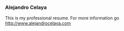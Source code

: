 ### Alejandro Celaya

This is my professional resume. For more information go http://www.alejandrocelaya.com